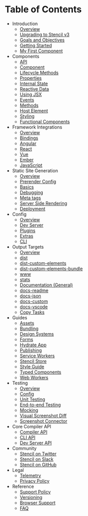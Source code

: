 # Table of Contents

* Introduction
  * [Overview](introduction/overview.md)
  * [Upgrading to Stencil v3](introduction/upgrading-to-stencil-three.md)
  * [Goals and Objectives](introduction/goals-and-objectives.md)
  * [Getting Started](introduction/getting-started.md)
  * [My First Component](introduction/my-first-component.md)
* Components
  * [API](components/api.md)
  * [Component](components/component.md)
  * [Lifecycle Methods](components/component-lifecycle.md)
  * [Properties](components/properties.md)
  * [Internal State](components/state.md)
  * [Reactive Data](components/reactive-data.md)
  * [Using JSX](components/templating-and-jsx.md)
  * [Events](components/events.md)
  * [Methods](components/methods.md)
  * [Host Element](components/host-element.md)
  * [Styling](components/styling.md)
  * [Functional Components](components/functional-components.md)
* Framework Integrations
  * [Overview](framework-integration/overview.md)
  * [Bindings](framework-integration/bindings.md)
  * [Angular](framework-integration/angular.md)
  * [React](framework-integration/react.md)
  * [Vue](framework-integration/vue.md)
  * [Ember](framework-integration/ember.md)
  * [JavaScript](framework-integration/javascript.md)
* Static Site Generation
  * [Overview](static-site-generation/overview.md)
  * [Prerender Config](static-site-generation/prerender-config.md)
  * [Basics](static-site-generation/basics.md)
  * [Debugging](static-site-generation/debugging.md)
  * [Meta tags](static-site-generation/meta.md)
  * [Server Side Rendering](static-site-generation/server-side-rendering-ssr.md)
  * [Deployment](static-site-generation/deployment.md)
* Config
  * [Overview](config/overview.md)
  * [Dev Server](config/dev-server.md)
  * [Plugins](config/plugins.md)
  * [Extras](config/extras.md)
  * [CLI](config/cli.md)
* Output Targets
  * [Overview](output-targets/overview.md)
  * [dist](output-targets/dist.md)
  * [dist-custom-elements](output-targets/custom-elements.md)
  * [dist-custom-elements-bundle](output-targets/custom-elements-bundle.md)
  * [www](output-targets/www.md)
  * [stats](output-targets/docs-stats.md)
  * [Documentation (General)](output-targets/docs-general.md)
  * [docs-readme](output-targets/docs-readme.md)
  * [docs-json](output-targets/docs-json.md)
  * [docs-custom](output-targets/docs-custom.md)
  * [docs-vscode](output-targets/docs-vscode.md)
  * [Copy Tasks](output-targets/copy-tasks.md)
* Guides
  * [Assets](guides/assets.md)
  * [Bundling](guides/module-bundling.md)
  * [Design Systems](guides/design-systems.md)
  * [Forms](guides/forms.md)
  * [Hydrate App](guides/hydrate-app.md)
  * [Publishing](guides/publishing.md)
  * [Service Workers](guides/service-workers.md)
  * [Stencil Store](guides/store.md)
  * [Style Guide](guides/style-guide.md)
  * [Typed Components](guides/typed-components.md)
  * [Web Workers](guides/workers.md)
* Testing
  * [Overview](testing/overview.md)
  * [Config](testing/config.md)
  * [Unit Testing](testing/unit-testing.md)
  * [End-to-end Testing](testing/e2e-testing.md)
  * [Mocking](testing/mocking.md)
  * [Visual Screenshot Diff](testing/screenshot-visual-diff.md)
  * [Screenshot Connector](testing/screenshot-connector.md)
* Core Compiler API
  * [Compiler API](core/compiler-api.md)
  * [CLI API](core/cli-api.md)
  * [Dev Server API](core/dev-server-api.md)
* Community
  * [Stencil on Twitter](https://twitter.com/stenciljs)
  * [Stencil on Slack](https://stencil-worldwide.herokuapp.com/)
  * [Stencil on GitHub](https://github.com/ionic-team/stencil)
* Legal
  * [Telemetry](telemetry.md)
  * [Privacy Policy](https://ionicframework.com/privacy)
* Reference
  * [Support Policy](reference/support-policy.md)
  * [Versioning](reference/versioning.md)
  * [Browser Support](reference/browser-support.md)
  * [FAQ](reference/faq.md)